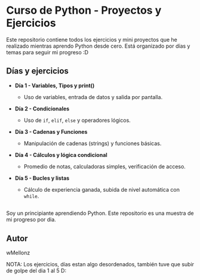 # Curso de Python - Proyectos y Ejercicios

Este repositorio contiene todos los ejercicios y mini proyectos que he realizado mientras aprendo Python desde cero. Está organizado por días y temas para seguir mi progreso :D

## Días y ejercicios

- **Día 1 - Variables, Tipos y print()**
  - Uso de variables, entrada de datos y salida por pantalla.

- **Día 2 - Condicionales**
  - Uso de `if`, `elif`, `else` y operadores lógicos.

- **Día 3 - Cadenas y Funciones**
  - Manipulación de cadenas (strings) y funciones básicas.

- **Día 4 - Cálculos y lógica condicional**
  - Promedio de notas, calculadoras simples, verificación de acceso.

- **Día 5 - Bucles y listas**
  - Cálculo de experiencia ganada, subida de nivel automática con `while`.

## 

Soy un principiante aprendiendo Python. Este repositorio es una muestra de mi progreso por dia.

## Autor
  wMellonz

NOTA: Los ejercicios, días estan algo desordenados, también tuve que subir de golpe del dia 1 al 5 D:
